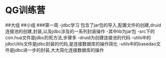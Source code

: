 # QG训练营
##大组
##小组
###第一周
-jdbc学习
包含了jar包的导入,配置文件的创建,druid连接池的创建,封装,以及jdbc涉及的一系列封装操作
-其中lib为jar包
-src下的con.hua文件是jdbc的死方法,步骤多
-druid为创建连接池的代码
-utils中的jdbcUtils文件是jdbc封装的代码,是连接数据库的操作简化
-utils中的basedao文件是jdbc进一步的封装,大大简化连接数据库的操作
